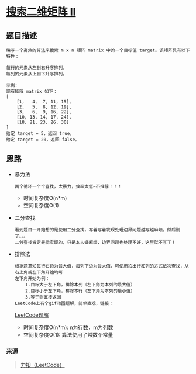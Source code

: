 # [搜索二维矩阵 II](https://leetcode-cn.com/problems/search-a-2d-matrix-ii/)

## 题目描述
    编写一个高效的算法来搜索 m x n 矩阵 matrix 中的一个目标值 target。该矩阵具有以下特性：

    每行的元素从左到右升序排列。
    每列的元素从上到下升序排列。

    示例:
    现有矩阵 matrix 如下：
    [
        [1,   4,  7, 11, 15],
        [2,   5,  8, 12, 19],
        [3,   6,  9, 16, 22],
        [10, 13, 14, 17, 24],
        [18, 21, 23, 26, 30]
    ]
    给定 target = 5，返回 true。
    给定 target = 20，返回 false。

## 思路
- 暴力法
    ```
    两个循环一个个查找，太暴力，效率太低~不推荐！！！
    ```
    + 时间复杂度O(n*m)
    + 空间复杂度O(1)

- 二分查找
    ```
    看到题目一开始想的是使用二分查找，写着写着发现处理边界问题越写越麻烦，然后删了。。。
    二分查找肯定是能实现的，只是本人嫌麻烦，边界问题也处理不好，这里就不写了！
    ```

- 排除法
    ```
    根据题意知每行右边为最大值，每列下边为最大值，可使用拍出行和列的方式依次查找，从右上角或左下角开始均可
    左下角开始为例：
        1.目标大于左下角，排除本列（左下角为本列的最大值）
        2.目标小于左下角，排除本行（左下角为本列的最小值）
        3.等于则直接返回
    LeetCode上有个gif动图题解，简单直观，链接：
    ```
    [LeetCode题解](https://leetcode-cn.com/problems/search-a-2d-matrix-ii/solution/er-fen-fa-pai-chu-fa-python-dai-ma-java-dai-ma-by-/)
    + 时间复杂度O(n*m): n为行数，m为列数
    + 空间复杂度O(1): 算法使用了常数个常量

### 来源
> [力扣（LeetCode）](https://leetcode-cn.com/)